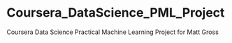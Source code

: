 # Coursera_DataScience_PML_Project
Coursera Data Science Practical Machine Learning Project for Matt Gross
